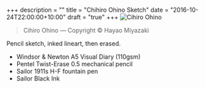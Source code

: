 +++
description = ""
title = "Chihiro Ohino Sketch"
date = "2016-10-24T22:00:00+10:00"
draft = "true"
+++
![Cihiro Ohino](/images/20161024-cihiro-ohino.jpg)
<blockquote> Cihiro Ohino &mdash; Copyright &copy; Hayao Miyazaki</blockquote>

Pencil sketch, inked lineart, then erased.

- Windsor & Newton A5 Visual Diary (110gsm)
- Pentel Twist-Erase 0.5 mechanical pencil
- Sailor 1911s H-F fountain pen
- Sailor Black Ink
